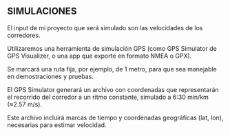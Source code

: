 SIMULACIONES
-
El input de mi proyecto que será simulado son las velocidades de los corredores.

Utilizaremos una herramienta de simulación GPS (como GPS Simulator de GPS Visualizer, o una app que exporte en formato NMEA o GPX).

Se marcará una ruta fija, por ejemplo, de 1 metro, para que sea manejable en demostraciones y pruebas.

El GPS Simulator generará un archivo con coordenadas que representarán el recorrido del corredor a un ritmo constante, simulado a 6:30 min/km (≈2.57 m/s).

Este archivo incluirá marcas de tiempo y coordenadas geográficas (lat, lon), necesarias para estimar velocidad.
